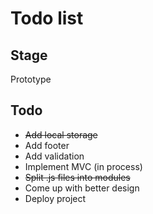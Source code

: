 # Todo list

## Stage
Prototype

## Todo 
* ~~Add local storage~~
* Add footer
* Add validation
* Implement MVC (in process)
* ~~Split .js files into modules~~
* Come up with better design
* Deploy project
